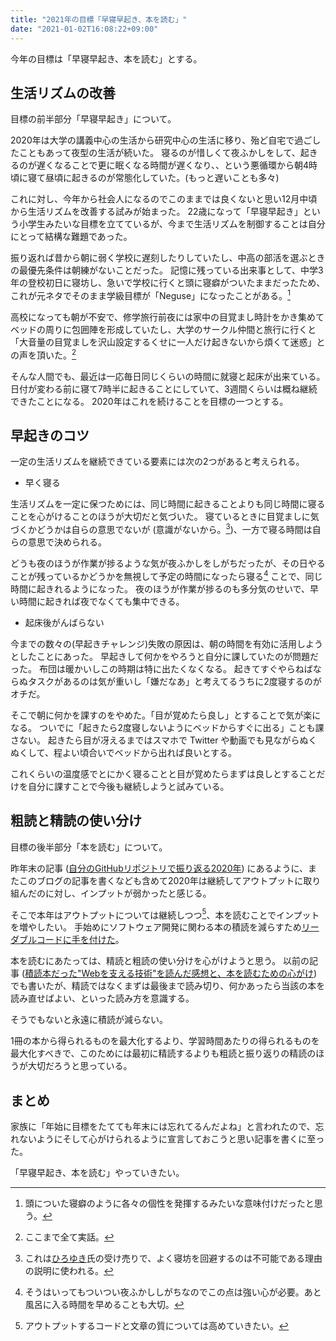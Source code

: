 ```yaml
---
title: "2021年の目標「早寝早起き、本を読む」"
date: "2021-01-02T16:08:22+09:00"
---
```


今年の目標は「早寝早起き、本を読む」とする。

## 生活リズムの改善

目標の前半部分「早寝早起き」について。

2020年は大学の講義中心の生活から研究中心の生活に移り、殆ど自宅で過ごしたこともあって夜型の生活が続いた。
寝るのが惜しくて夜ふかしをして、起きるのが遅くなることで更に眠くなる時間が遅くなり、、という悪循環から朝4時頃に寝て昼頃に起きるのが常態化していた。(もっと遅いことも多々)

これに対し、今年から社会人になるのでこのままでは良くないと思い12月中頃から生活リズムを改善する試みが始まった。
22歳になって「早寝早起き」という小学生みたいな目標を立てているが、今まで生活リズムを制御することは自分にとって結構な難題であった。

振り返れば昔から朝に弱く学校に遅刻したりしていたし、中高の部活を選ぶときの最優先条件は朝練がないことだった。
記憶に残っている出来事として、中学3年の登校初日に寝坊し、急いで学校に行くと頭に寝癖がついたままだったため、これが元ネタでそのまま学級目標が「Neguse」になったことがある。[^1]

高校になっても朝が不安で、修学旅行前夜には家中の目覚まし時計をかき集めてベッドの周りに包囲陣を形成していたし、大学のサークル仲間と旅行に行くと「大音量の目覚ましを沢山設定するくせに一人だけ起きないから煩くて迷惑」との声を頂いた。[^2]

そんな人間でも、最近は一応毎日同じくらいの時間に就寝と起床が出来ている。
日付が変わる前に寝て7時半に起きることにしていて、3週間くらいは概ね継続できたことになる。
2020年はこれを続けることを目標の一つとする。

## 早起きのコツ

一定の生活リズムを継続できている要素には次の2つがあると考えられる。

- 早く寝る

生活リズムを一定に保つためには、同じ時間に起きることよりも同じ時間に寝ることを心がけることのほうが大切だと気づいた。
寝ているときに目覚ましに気づくかどうかは自らの意思でないが (意識がないから。[^3])、一方で寝る時間は自らの意思で決められる。

どうも夜のほうが作業が捗るような気が夜ふかしをしがちだったが、その日やることが残っているかどうかを無視して予定の時間になったら寝る[^4] ことで、同じ時間に起きれるようになった。
夜のほうが作業が捗るのも多分気のせいで、早い時間に起きれば夜でなくても集中できる。

- 起床後がんばらない

今までの数々の(早起きチャレンジ)失敗の原因は、朝の時間を有効に活用しようとしたことにあった。
早起きして何かをやろうと自分に課していたのが問題だった。
布団は暖かいしこの時期は特に出たくなくなる。
起きてすぐやらねばならぬタスクがあるのは気が重いし「嫌だなあ」と考えてるうちに2度寝するのがオチだ。

そこで朝に何かを課すのをやめた。「目が覚めたら良し」とすることで気が楽になる。
ついでに「起きたら2度寝しないようにベッドからすぐに出る」ことも課さない。
起きたら目が冴えるまではスマホで Twitter や動画でも見ながらぬくぬくして、程よい頃合いでベッドから出れば良いとする。

これくらいの温度感でとにかく寝ることと目が覚めたらまずは良しとすることだけを自分に課すことで今後も継続しようと試みている。

## 粗読と精読の使い分け

目標の後半部分「本を読む」について。

昨年末の記事 ([自分のGitHubリポジトリで振り返る2020年](/posts/2020-github-repositories/)) にあるように、またこのブログの記事を書くなども含めて2020年は継続してアウトプットに取り組んだのに対し、インプットが弱かったと感じる。

そこで本年はアウトプットについては継続しつつ[^5]、本を読むことでインプットを増やしたい。
手始めにソフトウェア開発に関わる本の積読を減らすため[リーダブルコードに手を付けた](/posts/readable-code/)。

本を読むにあたっては、精読と粗読の使い分けを心がけようと思う。
以前の記事 ([積読本だった"Webを支える技術"を読んだ感想と、本を読むための心がけ](/posts/webteckbook/)) でも書いたが、精読ではなくまずは最後まで読み切り、何かあったら当該の本を読み直せばよい、といった読み方を意識する。

そうでもないと永遠に積読が減らない。

1冊の本から得られるものを最大化するより、学習時間あたりの得られるものを最大化すべきで、このためには最初に精読するよりも粗読と振り返りの精読のほうが大切だろうと思っている。

## まとめ

家族に「年始に目標をたてても年末には忘れてるんだよね」と言われたので、忘れないようにそして心がけられるように宣言しておこうと思い記事を書くに至った。

「早寝早起き、本を読む」やっていきたい。

[^1]: 頭についた寝癖のように各々の個性を発揮するみたいな意味付けだったと思う。
[^2]: ここまで全て実話。
[^3]: これは<a target="_blank" href="https://twitter.com/hirox246">ひろゆき</a>氏の受け売りで、よく寝坊を回避するのは不可能である理由の説明に使われる。
[^4]: そうはいってもついつい夜ふかししがちなのでこの点は強い心が必要。あと風呂に入る時間を早めることも大切。
[^5]: アウトプットするコードと文章の質については高めていきたい。
